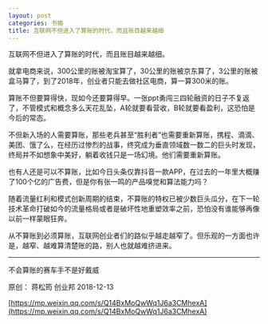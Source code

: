 ```yaml
---
layout: post
categories: 书摘
title: 互联网不但进入了算账的时代，而且账目越来越细
---
```


互联网不但进入了算账的时代，而且账目越来越细。

就拿电商来说，300公里的账被淘宝算了，30公里的账被京东算了，3公里的账被盒马算了，到了2018年，创业者只能去做社区电商，算一算300米的账。

算账不但要算得快，现如今还要算得早。一张ppt勇闯三四轮融资的日子不复返了，不管模式和概念多么天花乱坠，A轮就要看营收，B轮就要看盈利，这恐怕是今后的常态。

不但新入场的人需要算账，那些老兵甚至“胜利者”也需要重新算账，携程、滴滴、美团、饿了么，在经历过惨烈的战事，终究成为垂直领域数一数二的巨头时发现，终局并不如想象中美好，躺着收钱只是一场幻境。他们需要重新算账。

也有人还是可以不算账，比如今日头条仅靠抖音一款APP，在过去的一年里大概赚了100个亿的广告费，但是你有张一鸣的产品嗅觉和算法能力吗？

随着流量红利和模式创新周期的结束，不算账的特权已被少数巨头瓜分，在下一轮技术革命打破如今的流量格局或者是破坏性地重塑效率之前，恐怕没有谁能够再像以前一样蒙眼狂奔。

从不算账到必须算账，互联网创业者们的路似乎越走越窄了。但乐观的一方面也许是，越窄、越难算清楚账的路，别人也就越难挤进来。

---

不会算账的赛车手不是好戴威

原创： 蒋松筠  创业邦  2018-12-13

[https://mp.weixin.qq.com/s/Q14BxMoQwWq1J6a3CMhexA](https://mp.weixin.qq.com/s/Q14BxMoQwWq1J6a3CMhexA)